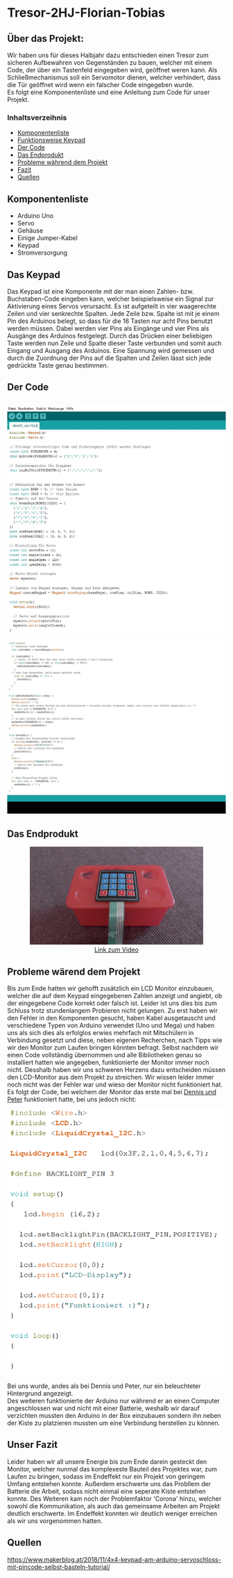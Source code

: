 # Tresor-2HJ-Florian-Tobias

## Über das Projekt:
Wir haben uns für dieses Halbjahr dazu entschieden einen Tresor zum sicheren Aufbewahren von Gegenständen zu bauen, welcher mit einem Code, der über ein Tastenfeld eingegeben wird, geöffnet weren kann. Als Schließmechanismus soll ein Servomotor dienen, welcher verhindert, dass die Tür geöffnet wird wenn ein falscher Code eingegeben wurde. </br>
Es folgt eine Komponentenliste und eine Anleitung zum Code für unser Projekt.

### Inhaltsverzeihnis
<ul>
  <li><a href="#komponenten">Komponentenliste</a></li>
  <li><a href="#keypad">Funktionsweise Keypad</a></li>
  <li><a href="#code">Der Code</a></li>
  <li><a href="#endprodukt">Das Endprodukt</a></li>
  <li><a href="#probleme">Probleme während dem Projekt</a></li>
  <li><a href="#fazit">Fazit</a></li>
  <li><a href="#quellen">Quellen</a></li>
 </ul>
  
  
<h2 id="komponenten">Komponentenliste</h2>
<ul>
  <li>Arduino Uno</li>
  <li>Servo</li>
  <li>Gehäuse</li>
  <li>Einige Jumper-Kabel</li>
  <li>Keypad</li>
  <li>Stromversorgung</li>
 </ul>
  
  
<h2 id="keypad">Das Keypad</h2>
Das Keypad ist eine Komponente mit der man einen Zahlen- bzw. Buchstaben-Code eingeben kann, welcher beispielsweise ein Signal zur Aktivierung eines Servos verursacht. 
Es ist aufgeteilt in vier waagerechte Zeilen und vier senkrechte Spalten. Jede Zeile bzw. Spalte ist mit je einem Pin des Arduinos belegt, so dass für die 16 Tasten nur acht Pins benutzt werden müssen. Dabei werden vier Pins als Eingänge und vier Pins als Ausgänge des Arduinos festgelegt. Durch das Drücken einer beliebigen Taste werden nun Zeile und Spalte dieser Taste verbunden und somit auch Eingang und Ausgang des Arduinos. Eine Spannung wird gemessen und durch die Zuordnung der Pins auf die Spalten und Zeilen lässt sich jede gedrückte Taste genau bestimmen.


<h2 id="code">Der Code<h2>
  
  ![Code Teil1](https://raw.githubusercontent.com/Florianovic/Tresor-2HJ-Florian-Tobias/master/Keypad%20Teil%201.JPG)
  ![Code Teil2](https://raw.githubusercontent.com/Florianovic/Tresor-2HJ-Florian-Tobias/master/Keypad%20Teil%202.JPG)


<h2 id="endprodukt">Das Endprodukt</h2>
<p align="center"><a href="https://youtu.be/mYkLfzecf9w"><img src="https://github.com/Florianovic/Tresor-2HJ-Florian-Tobias/blob/master/S1190001.JPG" width="400px"><br>Link zum Video</a></p>


<h2 id="probleme">Probleme wärend dem Projekt</h2>
Bis zum Ende hatten wir gehofft zusätzlich ein LCD Monitor einzubauen, welcher die auf dem Keypad eingegebenen Zahlen anzeigt und angiebt, ob der eingegebene Code korrekt oder falsch ist. Leider ist uns dies bis zum Schluss trotz stundenlangem Probieren nicht gelungen. Zu erst haben wir den Fehler in den Komponenten gesucht, haben Kabel ausgetauscht und verschiedene Typen von Arduino verwendet (Uno und Mega) und haben uns als sich dies als erfolglos erwies mehrfach mit Mitschülern in Verbindung gesetzt und diese, neben eigenen Recherchen, nach Tipps wie wir den Monitor zum Laufen bringen könnten befragt. Selbst nachdem wir einen Code vollständig übernommen und alle Bibliotheken genau so installiert hatten wie angegeben, funktionierte der Monitor immer noch nicht. Desshalb haben wir uns schweren Herzens dazu entscheiden müssen den LCD-Monitor aus dem Projekt zu streichen. Wir wissen leider immer noch nicht was der Fehler war und wieso der Monitor nicht funktioniert hat. <br>
Es folgt der Code, bei welchem der Monitor das erste mal bei <a href="https://github.com/dennis602/Stundenprotokoll-II#30">Dennis und Peter</a> funktioniert hatte, bei uns jedoch nicht:


![LCD-Test](https://github.com/Florianovic/Tresor-2HJ-Florian-Tobias/blob/master/LCD-Test.PNG)

Bei uns wurde, andes als bei Dennis und Peter, nur ein beleuchteter Hintergrund angezeigt.</br>
Des weiteren funktionierte der Arduino nur während er an einen Computer angeschlossen war und nicht mit einer Batterie, weshalb wir darauf verzichten mussten den Arduino in der Box einzubauen sondern ihn neben der Kiste zu platzieren mussten um eine Verbindung herstellen zu können.

<h2 id="fazit">Unser Fazit</h2>
Leider haben wir all unsere Energie bis zum Ende darein gesteckt den Monitor, welcher nunmal das komplexeste Bauteil des Projektes war, zum Laufen zu bringen, sodass im Endeffekt nur ein Projekt von geringem Umfang entstehen konnte. Außerdem erschwerte uns das Probllem der Batterie die Arbeit, sodass nicht einmal eine seperate Kiste entstehen konnte. Des Weiteren kam noch der Problemfaktor 'Corona' hinzu, welcher sowohl die Kommunikation, als auch das gemeinsame Arbeiten am Projekt deutlich erschwerte. Im Endeffekt konnten wir deutlich weniger erreichen als wir uns vorgenommen hatten.

<h2 id="quellen">Quellen</h2>

https://www.makerblog.at/2018/11/4x4-keypad-am-arduino-servoschloss-mit-pincode-selbst-basteln-tutorial/

